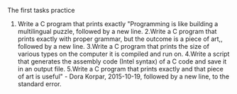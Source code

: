 The first tasks practice
1. Write a C program that prints exactly "Programming is like building a multilingual puzzle, followed by a new line.
2.Write a C program that prints exactly with proper grammar, but the outcome is a piece of art,, followed by a new line.
3.Write a C program that prints the size of various types on the computer it is compiled and run on.
4.Write a script that generates the assembly code (Intel syntax) of a C code and save it in an output file.
5.Write a C program that prints exactly and that piece of art is useful" - Dora Korpar, 2015-10-19, followed by a new line, to the standard error.

